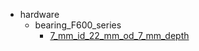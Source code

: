 * hardware
  * bearing_F600_series
    * [7_mm_id_22_mm_od_7_mm_depth](hardware/bearing_F600_series/7_mm_id_22_mm_od_7_mm_depth)
